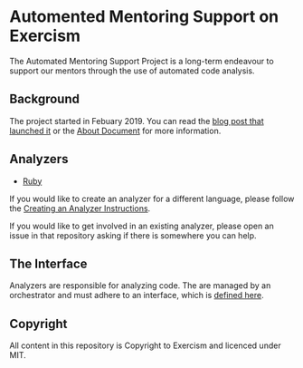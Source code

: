 # Automented Mentoring Support on Exercism

The Automated Mentoring Support Project is a long-term endeavour to support our mentors through the use of automated code analysis.

## Background

The project started in Febuary 2019. You can read the [blog post that launched it](https://exercism.io/blog/automated-mentoring-support-project) or the [About Document](./docs/about.md) for more information.

## Analyzers
- [Ruby](https://github.com/exercism/ruby-analyzer)

If you would like to create an analyzer for a different language, please follow the [Creating an Analyzer Instructions](./docs/creating-an-analyzer.md).

If you would like to get involved in an existing analyzer, please open an issue in that repository asking if there is somewhere you can help.

## The Interface

Analyzers are responsible for analyzing code. The are managed by an orchestrator and must adhere to an interface, which is [defined here](./docs/interface.md).

## Copyright

All content in this repository is Copyright to Exercism and licenced under MIT.
